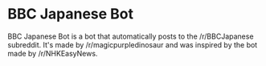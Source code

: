 BBC Japanese Bot
================

BBC Japanese Bot is a bot that automatically posts to the /r/BBCJapanese
subreddit. It's made by /r/magicpurpledinosaur and was inspired by the bot made
by /r/NHKEasyNews.
